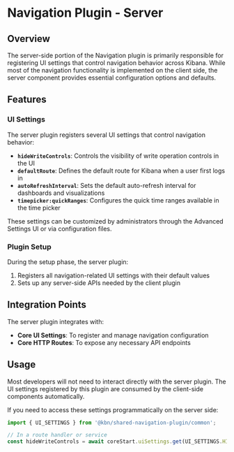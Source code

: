# Navigation Plugin - Server

## Overview

The server-side portion of the Navigation plugin is primarily responsible for registering UI settings that control navigation behavior across Kibana. While most of the navigation functionality is implemented on the client side, the server component provides essential configuration options and defaults.

## Features

### UI Settings

The server plugin registers several UI settings that control navigation behavior:

- **`hideWriteControls`**: Controls the visibility of write operation controls in the UI
- **`defaultRoute`**: Defines the default route for Kibana when a user first logs in
- **`autoRefreshInterval`**: Sets the default auto-refresh interval for dashboards and visualizations
- **`timepicker:quickRanges`**: Configures the quick time ranges available in the time picker

These settings can be customized by administrators through the Advanced Settings UI or via configuration files.

### Plugin Setup

During the setup phase, the server plugin:

1. Registers all navigation-related UI settings with their default values
2. Sets up any server-side APIs needed by the client plugin

## Integration Points

The server plugin integrates with:

- **Core UI Settings**: To register and manage navigation configuration
- **Core HTTP Routes**: To expose any necessary API endpoints

## Usage

Most developers will not need to interact directly with the server plugin. The UI settings registered by this plugin are consumed by the client-side components automatically.

If you need to access these settings programmatically on the server side:

```typescript
import { UI_SETTINGS } from '@kbn/shared-navigation-plugin/common';

// In a route handler or service
const hideWriteControls = await coreStart.uiSettings.get(UI_SETTINGS.HIDE_WRITE_CONTROLS);
```